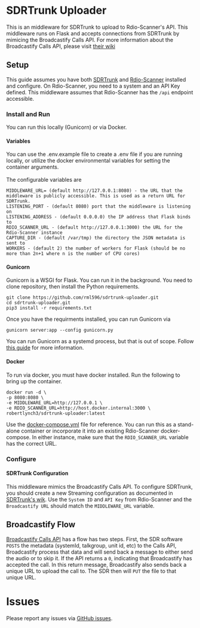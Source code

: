 # SDRTrunk Uploader
This is an middleware for SDRTrunk to upload to Rdio-Scanner's API. This middleware runs on Flask and accepts connections from SDRTrunk by mimicing the Broadcastify Calls API. For more information about the Broadcastify Calls API, please visit [their wiki](https://wiki.radioreference.com/index.php/Broadcastify-Calls-API)

## Setup
This guide assumes you have both [SDRTrunk](https://github.com/DSheirer/sdrtrunk) and [Rdio-Scanner](https://github.com/chuot/rdio-scanner/) installed and configure. On Rdio-Scanner, you need to a system and an API Key defined. This middleware assumes that Rdio-Scanner has the `/api` endpoint accessible. 

### Install and Run
You can run this locally (Gunicorn) or via Docker. 
#### Variables
You can use the .env.example file to create a .env file if you are running locally, or utilize the docker environmental variables for setting the container arguments.<br>
<br>
The configurable variables are
```
MIDDLEWARE_URL= (default http://127.0.0.1:8080) - the URL that the middleware is publicly accessible. This is used as a return URL for SDRTrunk.
LISTENING_PORT - (default 8080) port that the middleware is listening on
LISTENING_ADDRESS - (default 0.0.0.0) the IP address that Flask binds to
RDIO_SCANNER_URL - (default http://127.0.0.1:3000) the URL for the Rdio-Scanner instance
CAPTURE_DIR - (default /var/tmp) the directory the JSON metadata is sent to
WORKERS - (default 2) the number of workers for Flask (should be no more than 2n+1 where n is the number of CPU cores)
```

#### Gunicorn
Gunicorn is a WSGI for Flask. You can run it in the background. You need to clone repository, then install the Python requirements.
```
git clone https://github.com/rml596/sdrtrunk-uploader.git
cd sdrtrunk-uploader.git 
pip3 install -r requirements.txt
```
Once you have the requirments installed, you can run Gunicorn via
```
gunicorn server:app --config gunicorn.py
```

You can run Gunicorn as a systemd process, but that is out of scope. Follow [this guide](https://www.edmondchuc.com/blog/deploying-python-flask-with-gunicorn-nginx-and-systemd) for more information.
#### Docker
To run via docker, you must have docker installed. Run the following to bring up the container.

```
docker run -d \
-p 8080:8080 \
-e MIDDLEWARE_URL=http://127.0.0.1 \
-e RDIO_SCANNER_URL=http://host.docker.internal:3000 \
robertlynch3/sdrtrunk-uploader:latest
```
Use the [docker-compose.yml](docker-compose.yml) file for reference. You can run this as a stand-alone container or incorporate it into an existing Rdio-Scanner docker-compose. In either instance, make sure that the `RDIO_SCANNER_URL` variable has the correct URL. 


### Configure
#### SDRTrunk Configuration
This middleware mimics the Broadcastify Calls API. To configure SDRTrunk, you should create a new Streaming configuration as documented in [SDRTrunk's wik](https://github.com/DSheirer/sdrtrunk/wiki/Playlist-Editor#how-to-setup-broadcastify-calls). Use the `System ID` and `API Key` from Rdio-Scanner and the `Broadcastify URL` should match the `MIDDLEWARE_URL` variable.

## Broadcastify Flow
[Broadcastify Calls API](https://wiki.radioreference.com/index.php/Broadcastify-Calls-API) has a flow has two steps. First, the SDR software `POSTS` the metadata (systemId, talkgroup, unit id, etc) to the Calls API, Broadcastify process that data and will send back a message to either send the audio or to skip it. If the API returns a `0`, indicating that Broadcastify has accepted the call. In this return message, Broadcastify also sends back a unique URL to upload the call to. The SDR then will `PUT` the file to that unique URL.


# Issues
Please report any issues via [GitHub issues](https://github.com/rml596/sdrtrunk-uploader/issues).